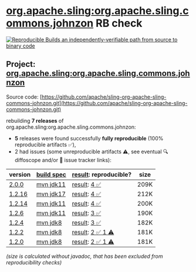 [org.apache.sling:org.apache.sling.commons.johnzon](https://central.sonatype.com/artifact/org.apache.sling/org.apache.sling.commons.johnzon/versions) RB check
=======

[![Reproducible Builds](https://reproducible-builds.org/images/logos/rb.svg) an independently-verifiable path from source to binary code](https://reproducible-builds.org/)

## Project: [org.apache.sling:org.apache.sling.commons.johnzon](https://central.sonatype.com/artifact/org.apache.sling/org.apache.sling.commons.johnzon/versions)

Source code: [https://github.com/apache/sling-org-apache-sling-commons-johnzon.git](https://github.com/apache/sling-org-apache-sling-commons-johnzon.git)

rebuilding **7 releases** of org.apache.sling:org.apache.sling.commons.johnzon:
- **5** releases were found successfully **fully reproducible** (100% reproducible artifacts :white_check_mark:),
- 2 had issues (some unreproducible artifacts :warning:, see eventual :mag: diffoscope and/or :memo: issue tracker links):

| version | [build spec](/BUILDSPEC.md) | [result](https://reproducible-builds.org/docs/jvm/): reproducible? | size |
| -- | --------- | ------ | -- |
| [2.0.0](https://central.sonatype.com/artifact/org.apache.sling/org.apache.sling.commons.johnzon/2.0.0/pom) | [mvn jdk11](org.apache.sling.commons.johnzon-2.0.0.buildspec) | [result](org.apache.sling.commons.johnzon-2.0.0.buildinfo): [4 :white_check_mark: ](org.apache.sling.commons.johnzon-2.0.0.buildcompare) | 209K |
| [1.2.16](https://central.sonatype.com/artifact/org.apache.sling/org.apache.sling.commons.johnzon/1.2.16/pom) | [mvn jdk17](org.apache.sling.commons.johnzon-1.2.16.buildspec) | [result](org.apache.sling.commons.johnzon-1.2.16.buildinfo): [4 :white_check_mark: ](org.apache.sling.commons.johnzon-1.2.16.buildcompare) | 212K |
| [1.2.14](https://central.sonatype.com/artifact/org.apache.sling/org.apache.sling.commons.johnzon/1.2.14/pom) | [mvn jdk11](org.apache.sling.commons.johnzon-1.2.14.buildspec) | [result](org.apache.sling.commons.johnzon-1.2.14.buildinfo): [4 :white_check_mark: ](org.apache.sling.commons.johnzon-1.2.14.buildcompare) | 200K |
| [1.2.6](https://central.sonatype.com/artifact/org.apache.sling/org.apache.sling.commons.johnzon/1.2.6/pom) | [mvn jdk11](org.apache.sling.commons.johnzon-1.2.6.buildspec) | [result](org.apache.sling.commons.johnzon-1.2.6.buildinfo): [3 :white_check_mark: ](org.apache.sling.commons.johnzon-1.2.6.buildcompare) | 190K |
| [1.2.4](https://central.sonatype.com/artifact/org.apache.sling/org.apache.sling.commons.johnzon/1.2.4/pom) | [mvn jdk8](org.apache.sling.commons.johnzon-1.2.4.buildspec) | [result](org.apache.sling.commons.johnzon-1.2.4.buildinfo): [3 :white_check_mark: ](org.apache.sling.commons.johnzon-1.2.4.buildcompare) | 182K |
| [1.2.2](https://central.sonatype.com/artifact/org.apache.sling/org.apache.sling.commons.johnzon/1.2.2/pom) | [mvn jdk8](org.apache.sling.commons.johnzon-1.2.2.buildspec) | [result](org.apache.sling.commons.johnzon-1.2.2.buildinfo): [2 :white_check_mark:  1 :warning:](org.apache.sling.commons.johnzon-1.2.2.buildcompare) | 181K |
| [1.2.0](https://central.sonatype.com/artifact/org.apache.sling/org.apache.sling.commons.johnzon/1.2.0/pom) | [mvn jdk8](org.apache.sling.commons.johnzon-1.2.0.buildspec) | [result](org.apache.sling.commons.johnzon-1.2.0.buildinfo): [2 :white_check_mark:  1 :warning:](org.apache.sling.commons.johnzon-1.2.0.buildcompare) | 181K |

<i>(size is calculated without javadoc, that has been excluded from reproducibility checks)</i>
